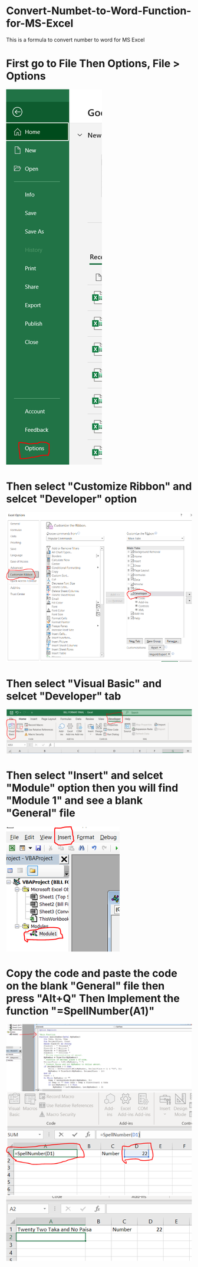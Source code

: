# Convert-Numbet-to-Word-Function-for-MS-Excel
This is a formula to convert number to word for MS Excel

# First go to File Then Options, File > Options

<img src="Images/1.PNG">

# Then select "Customize Ribbon" and selcet "Developer" option

<img src="Images/2.PNG">

# Then select "Visual Basic" and selcet "Developer" tab

<img src="Images/3.PNG">

# Then select "Insert" and selcet "Module" option then you will find "Module 1" and see a blank "General" file

<img src="Images/4.PNG">

# Copy the code and paste the code on the  blank "General" file then press "Alt+Q" Then Implement the function "=SpellNumber(A1)"  <A1 is the cell number of the selected cell>

<img src="Images/5.PNG">
<img src="Images/6.PNG">
<img src="Images/7.PNG">
